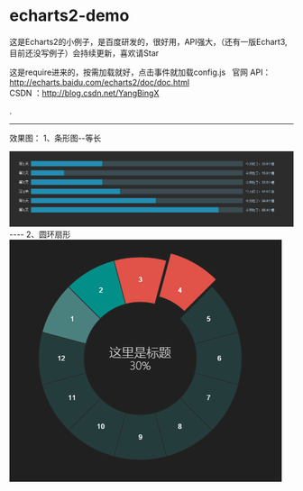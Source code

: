 # echarts2-demo<br />
这是Echarts2的小例子，是百度研发的，很好用，API强大，（还有一版Echart3,目前还没写例子）会持续更新，喜欢请Star<br />

这是require进来的，按需加载就好，点击事件就加载config.js
 
官网 API：http://echarts.baidu.com/echarts2/doc/doc.html<br />
CSDN ：http://blog.csdn.net/YangBingX<br />


.

----
效果图：
1、条形图--等长

<img src="img/条形图--等长.png" />
----
2、圆环扇形

<img src="img/圆环扇形.png" />









